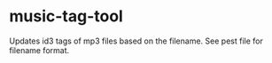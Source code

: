 # music-tag-tool
Updates id3 tags of mp3 files based on the filename. See pest file for filename format.

